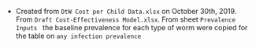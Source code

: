 

- Created from `DtW Cost per Child Data.xlsx` on October 30th, 2019. From `Draft Cost-Effectiveness Model.xlsx`. From sheet `Prevalence Inputs ` the baseline prevalence for each type of worm were copied for the table on `any infection prevalence`

